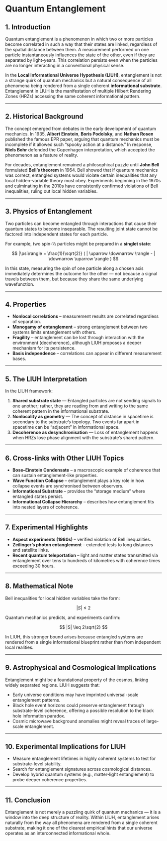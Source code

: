 # Quantum Entanglement

## 1. Introduction

Quantum entanglement is a phenomenon in which two or more particles become correlated in such a way that their states are linked, regardless of the spatial distance between them. A measurement performed on one particle instantaneously influences the state of the other, even if they are separated by light-years. This correlation persists even when the particles are no longer interacting in a conventional physical sense.

In the **Local Informational Universe Hypothesis (LIUH)**, entanglement is not a strange quirk of quantum mechanics but a natural consequence of all phenomena being rendered from a single coherent **informational substrate**. Entanglement in LIUH is the manifestation of multiple Hilbert Rendering Zones (HRZs) accessing the same coherent informational pattern.

---

## 2. Historical Background

The concept emerged from debates in the early development of quantum mechanics. In 1935, **Albert Einstein**, **Boris Podolsky**, and **Nathan Rosen** published the famous EPR paper, arguing that quantum mechanics must be incomplete if it allowed such “spooky action at a distance.” In response, **Niels Bohr** defended the Copenhagen interpretation, which accepted the phenomenon as a feature of reality.

For decades, entanglement remained a philosophical puzzle until **John Bell** formulated **Bell’s theorem** in 1964. Bell showed that if quantum mechanics was correct, entangled systems would violate certain inequalities that any local hidden-variable theory must obey. Experiments beginning in the 1970s and culminating in the 2010s have consistently confirmed violations of Bell inequalities, ruling out local hidden variables.

---

## 3. Physics of Entanglement

Two particles can become entangled through interactions that cause their quantum states to become inseparable. The resulting joint state cannot be factored into independent states for each particle.

For example, two spin-½ particles might be prepared in a **singlet state**:

$$
|\psi\rangle = \frac{1}{\sqrt{2}} ( | \uparrow \downarrow \rangle - | \downarrow \uparrow \rangle )
$$

In this state, measuring the spin of one particle along a chosen axis immediately determines the outcome for the other — not because a signal travels between them, but because they share the same underlying wavefunction.

---

## 4. Properties

- **Nonlocal correlations** – measurement results are correlated regardless of separation.  
- **Monogamy of entanglement** – strong entanglement between two systems limits entanglement with others.  
- **Fragility** – entanglement can be lost through interaction with the environment (decoherence), although LIUH proposes a deeper mechanism for its persistence.  
- **Basis independence** – correlations can appear in different measurement bases.

---

## 5. The LIUH Interpretation

In the LIUH framework:  

1. **Shared substrate state** — Entangled particles are not sending signals to one another; rather, they are reading from and writing to the same coherent pattern in the informational substrate.  
2. **Nonlocality as geometry** — The concept of distance in spacetime is secondary to the substrate’s topology. Two events far apart in spacetime can be “adjacent” in informational space.  
3. **Decoherence as desynchronisation** — Loss of entanglement happens when HRZs lose phase alignment with the substrate’s shared pattern.

---

## 6. Cross-links with Other LIUH Topics

- **Bose–Einstein Condensate** – a macroscopic example of coherence that can sustain entanglement-like properties.  
- **Wave Function Collapse** – entanglement plays a key role in how collapse events are synchronised between observers.  
- **Informational Substrate** – provides the “storage medium” where entangled states persist.  
- **Informational Collapse Hierarchy** – describes how entanglement fits into nested layers of coherence.

---

## 7. Experimental Highlights

- **Aspect experiments (1980s)** – verified violation of Bell inequalities.  
- **Zeilinger’s photon entanglement** – extended tests to long distances and satellite links.  
- **Recent quantum teleportation** – light and matter states transmitted via entanglement over tens to hundreds of kilometres with coherence times exceeding 30 hours.

---

## 8. Mathematical Note

Bell inequalities for local hidden variables take the form:

$$
|S| \leq 2
$$

Quantum mechanics predicts, and experiments confirm:

$$
|S| \leq 2\sqrt{2}
$$

In LIUH, this stronger bound arises because entangled systems are rendered from a single informational blueprint rather than from independent local realities.

---

## 9. Astrophysical and Cosmological Implications

Entanglement might be a foundational property of the cosmos, linking widely separated regions. LIUH suggests that:  
- Early universe conditions may have imprinted universal-scale entanglement patterns.  
- Black hole event horizons could preserve entanglement through substrate-level coherence, offering a possible resolution to the black hole information paradox.  
- Cosmic microwave background anomalies might reveal traces of large-scale entanglement.

---

## 10. Experimental Implications for LIUH

- Measure entanglement lifetimes in highly coherent systems to test for substrate-level stability.  
- Search for entanglement signatures across cosmological distances.  
- Develop hybrid quantum systems (e.g., matter-light entanglement) to probe deeper coherence properties.

---

## 11. Conclusion

Entanglement is not merely a puzzling quirk of quantum mechanics — it is a window into the deep structure of reality. Within LIUH, entanglement arises naturally from the way all phenomena are rendered from a single coherent substrate, making it one of the clearest empirical hints that our universe operates as an interconnected informational whole.
